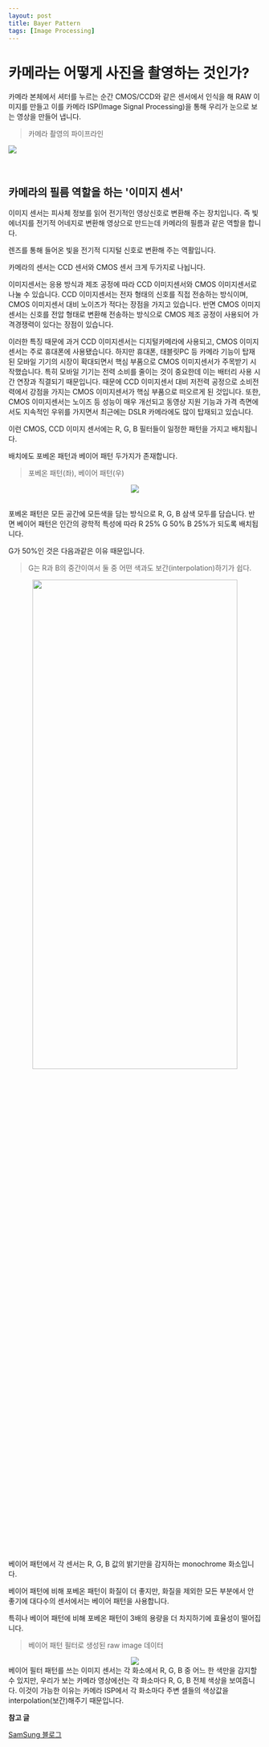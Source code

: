 ```yaml
---
layout: post
title: Bayer Pattern 
tags: [Image Processing]
---
```


# 카메라는 어떻게 사진을 촬영하는 것인가?

카메라 본체에서 셔터를 누르는 순간 CMOS/CCD와 같은 센서에서 인식을 해 RAW 이미지를 만들고 이를 카메라 ISP(Image Signal Processing)을 통해 우리가 눈으로 보는 영상을 만들어 냅니다.

> 카메라 촬영의 파이프라인

![](https://t1.daumcdn.net/cfile/tistory/215884395341F9512B)

<br>

## 카메라의 필름 역할을 하는 '이미지 센서'

이미지 센서는 피사체 정보를 읽어 전기적인 영상신호로 변환해 주는 장치입니다. 즉 빛 에너지를 전기적 어네지로 변환해 영상으로 만드는데 카메라의 필름과 같은 역할을 합니다.

렌즈를 통해 들어온 빛을 전기적 디지털 신호로 변환해 주는 역활입니다.

카메라의 센서는 CCD 센서와 CMOS 센서 크게 두가지로 나뉩니다.

이미지센서는 응용 방식과 제조 공정에 따라 CCD 이미지센서와 CMOS 이미지센서로 나눌 수 있습니다. CCD 이미지센서는 전자 형태의 신호를 직접 전송하는 방식이며, CMOS 이미지센서 대비 노이즈가 적다는 장점을 가지고 있습니다. 반면 CMOS 이미지센서는 신호를 전압 형태로 변환해 전송하는 방식으로 CMOS 제조 공정이 사용되어 가격경쟁력이 있다는 장점이 있습니다. 

이러한 특징 때문에 과거 CCD 이미지센서는 디지털카메라에 사용되고, CMOS 이미지센서는 주로 휴대폰에 사용됐습니다. 하지만 휴대폰, 태블릿PC 등 카메라 기능이 탑재된 모바일 기기의 시장이 확대되면서 핵심 부품으로 CMOS 이미지센서가 주목받기 시작했습니다. 특히 모바일 기기는 전력 소비를 줄이는 것이 중요한데 이는 배터리 사용 시간 연장과 직결되기 때문입니다. 때문에 CCD 이미지센서 대비 저전력 공정으로 소비전력에서 강점을 가지는 CMOS 이미지센서가 핵심 부품으로 떠오르게 된 것입니다. 또한, CMOS 이미지센서는 노이즈 등 성능이 매우 개선되고 동영상 지원 기능과 가격 측면에서도 지속적인 우위를 가지면서 최근에는 DSLR 카메라에도 많이 탑재되고 있습니다. 

이런 CMOS, CCD 이미지 센서에는 R, G, B 필터들이 일정한 패턴을 가지고 배치됩니다.

배치에도 포베온 패턴과 베이어 패턴 두가지가 존재합니다.

> 포베온 패턴(좌), 베이어 패턴(우)

<center><img src="https://user-images.githubusercontent.com/31475037/58937564-bc509380-87ad-11e9-90a0-8da5daf54d65.png"> </center>
<br>

포베온 패턴은 모든 공간에 모든색을 담는 방식으로 R, G, B 삼색 모두를 담습니다. 반면 베이어 패턴은 인간의 광학적 특성에 따라 R 25% G 50% B 25%가 되도록 배치됩니다. 

G가 50%인 것은 다음과같은 이유 때문입니다.

> G는 R과 B의 중간이여서 둘 중 어떤 색과도 보간(interpolation)하기가 쉽다.

<center><img src="https://upload.wikimedia.org/wikipedia/commons/thumb/b/b8/RGB_LED_Spectrum.svg/1280px-RGB_LED_Spectrum.svg.png" width="90%" height="50%"> </center>
베이어 패턴에서 각 센서는 R, G, B 값의 밝기만을 감지하는 monochrome 화소입니다.

베이어 패턴에 비해 포베온 패턴이 화질이 더 좋지만, 화질을 제외한 모든 부분에서 안 좋기에 대다수의 센서에서는 베이어 패턴을 사용합니다.

특히나 베이어 패턴에 비해 포베온 패턴이 3배의 용량을 더 차지하기에 효율성이 떨어집니다.

> 베이어 패턴 필터로 생성된 raw image 데이터

<center><img src="https://user-images.githubusercontent.com/31475037/58937958-ccb53e00-87ae-11e9-9272-84353e91bc8d.png"> </center>
베이어 필터 패턴를 쓰는 이미지 센서는 각 화소에서 R, G, B 중 어느 한 색만을 감지할 수 있지만, 우리가 보는 카메라 영상에선는 각 화소마다 R, G, B 전체 색상을 보여줍니다. 이것이 가능한 이유는 카메라 ISP에서 각 화소마다 주변 셀들의 색상값을 interpolation(보간)해주기 때문입니다.

<br>

**참고 글**

[SamSung 블로그](https://www.samsungsemiconstory.com/642)
